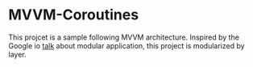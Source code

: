 # MVVM-Coroutines
This projcet is a sample following MVVM architecture. 
Inspired by the Google io [talk](https://www.youtube.com/watch?v=PZBg5DIzNww) about modular application, this project is modularized by layer.
